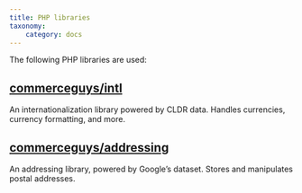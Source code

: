 ```yaml
---
title: PHP libraries
taxonomy:
    category: docs
---
```


The following PHP libraries are used:

## [commerceguys/intl]

An internationalization library powered by CLDR data. Handles currencies, currency formatting, and more.

## [commerceguys/addressing]

An addressing library, powered by Google’s dataset. Stores and manipulates postal addresses.

[commerceguys/intl]: https://github.com/commerceguys/intl
[commerceguys/addressing]: https://github.com/commerceguys/addressing
